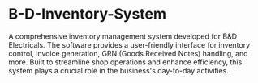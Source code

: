 # B-D-Inventory-System
A comprehensive inventory management system developed for B&amp;D Electricals. The software provides a user-friendly interface for inventory control, invoice generation, GRN (Goods Received Notes) handling, and more. Built to streamline shop operations and enhance efficiency, this system plays a crucial role in the business's day-to-day activities.
